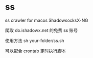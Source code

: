 # ss
ss crawler for macos ShadowsocksX-NG

爬取 do.ishadowx.net 的免费 ss 账号

使用方法 sh your-folder/ss.sh

可以配合 crontab 定时执行脚本
